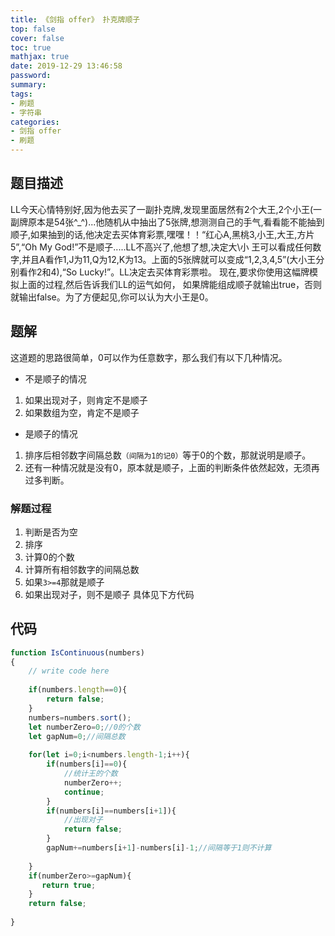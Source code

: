 ```yaml
---
title: 《剑指 offer》 扑克牌顺子
top: false
cover: false
toc: true
mathjax: true
date: 2019-12-29 13:46:58
password:
summary:
tags:
- 刷题
- 字符串
categories:
- 剑指 offer
- 刷题
---
```


## 题目描述

LL今天心情特别好,因为他去买了一副扑克牌,发现里面居然有2个大王,2个小王(一副牌原本是54张^_^)...他随机从中抽出了5张牌,想测测自己的手气,看看能不能抽到顺子,如果抽到的话,他决定去买体育彩票,嘿嘿！！“红心A,黑桃3,小王,大王,方片5”,“Oh My God!”不是顺子.....LL不高兴了,他想了想,决定大\小 王可以看成任何数字,并且A看作1,J为11,Q为12,K为13。上面的5张牌就可以变成“1,2,3,4,5”(大小王分别看作2和4),“So Lucky!”。LL决定去买体育彩票啦。 现在,要求你使用这幅牌模拟上面的过程,然后告诉我们LL的运气如何， 如果牌能组成顺子就输出true，否则就输出false。为了方便起见,你可以认为大小王是0。

## 题解
这道题的思路很简单，0可以作为任意数字，那么我们有以下几种情况。
- 不是顺子的情况
1. 如果出现对子，则肯定不是顺子
2. 如果数组为空，肯定不是顺子
- 是顺子的情况
1. 排序后相邻数字间隔总数`（间隔为1的记0）`等于0的个数，那就说明是顺子。
2. 还有一种情况就是没有0，原本就是顺子，上面的判断条件依然起效，无须再过多判断。
### 解题过程
1. 判断是否为空
2. 排序
3. 计算0的个数
4. 计算所有相邻数字的间隔总数
5. 如果`3>=4`那就是顺子
6. 如果出现对子，则不是顺子
具体见下方代码
## 代码
```js
function IsContinuous(numbers)
{
    // write code here
  
    if(numbers.length==0){
        return false;
    }
    numbers=numbers.sort();
    let numberZero=0;//0的个数
    let gapNum=0;//间隔总数
    
    for(let i=0;i<numbers.length-1;i++){
        if(numbers[i]==0){
            //统计王的个数
            numberZero++;
            continue;
        }
        if(numbers[i]==numbers[i+1]){
            //出现对子
            return false;
        }
        gapNum+=numbers[i+1]-numbers[i]-1;//间隔等于1则不计算
        
    }
    if(numberZero>=gapNum){
       return true;
    }
    return false;
    
}
```